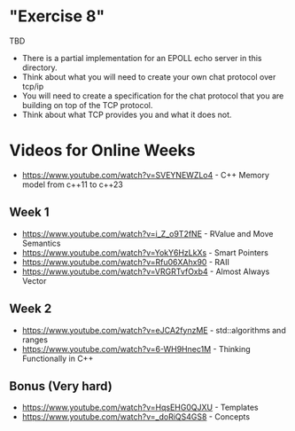 # "Exercise 8" 

TBD

* There is a partial implementation for an EPOLL echo server in this directory.
* Think about what you will need to create your own chat protocol over tcp/ip
* You will need to create a specification for the chat protocol that you are
  building on top of the TCP protocol. 
* Think about what TCP provides you and what it does not.

# Videos for Online Weeks

* https://www.youtube.com/watch?v=SVEYNEWZLo4 - C++ Memory model from c++11 to c++23

## Week 1
* https://www.youtube.com/watch?v=i_Z_o9T2fNE - RValue and Move Semantics
* https://www.youtube.com/watch?v=YokY6HzLkXs - Smart Pointers
* https://www.youtube.com/watch?v=Rfu06XAhx90 - RAII
* https://www.youtube.com/watch?v=VRGRTvfOxb4 - Almost Always Vector

## Week 2
* https://www.youtube.com/watch?v=eJCA2fynzME - std::algorithms and ranges
* https://www.youtube.com/watch?v=6-WH9Hnec1M - Thinking Functionally in C++

## Bonus (Very hard)
* https://www.youtube.com/watch?v=HqsEHG0QJXU - Templates
* https://www.youtube.com/watch?v=_doRiQS4GS8 - Concepts
